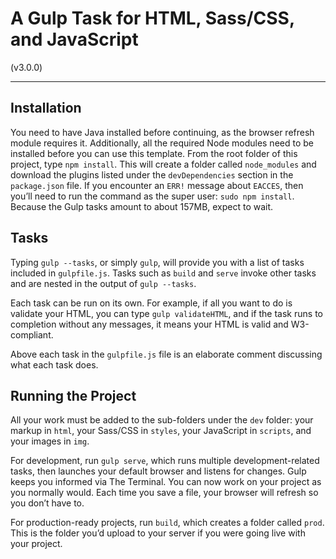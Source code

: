 # A Gulp Task for HTML, Sass/CSS, and JavaScript

(v3.0.0)

---

## Installation
You need to have Java installed before continuing, as the browser refresh module requires it. Additionally, all the required Node modules need to be installed before you can use this template. From the root folder of this project, type `npm install`. This will create a folder called `node_modules` and download the plugins listed under the `devDependencies` section in the `package.json` file. If you encounter an `ERR!` message about `EACCES`, then you’ll need to run the command as the super user: `sudo npm install`. Because the Gulp tasks amount to about 157MB, expect to wait.

## Tasks
Typing `gulp --tasks`, or simply `gulp`, will provide you with a list of tasks included in `gulpfile.js`. Tasks such as `build` and `serve` invoke other tasks and are nested in the output of `gulp --tasks`.

Each task can be run on its own. For example, if all you want to do is validate your HTML, you can type `gulp validateHTML`, and if the task runs to completion without any messages, it means your HTML is valid and W3-compliant.

Above each task in the `gulpfile.js` file is an elaborate comment discussing what each task does.

## Running the Project
All your work must be added to the sub-folders under the `dev` folder: your markup in `html`, your Sass/CSS in `styles`, your JavaScript in `scripts`, and your images in `img`.

For development, run `gulp serve`, which runs multiple development-related tasks, then launches your default browser and listens for changes. Gulp keeps you informed via The Terminal. You can now work on your project as you normally would. Each time you save a file, your browser will refresh so you don’t have to.

For production-ready projects, run `build`, which creates a folder called `prod`. This is the folder you’d upload to your server if you were going live with your project.
